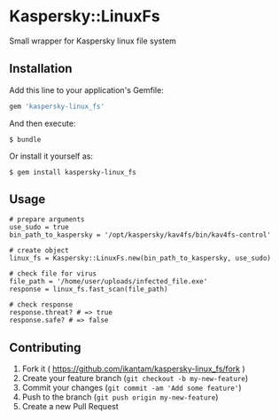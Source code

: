 # Kaspersky::LinuxFs

Small wrapper for Kaspersky linux file system

## Installation

Add this line to your application's Gemfile:

```ruby
gem 'kaspersky-linux_fs'
```

And then execute:

    $ bundle

Or install it yourself as:

    $ gem install kaspersky-linux_fs

## Usage

````
# prepare arguments
use_sudo = true
bin_path_to_kaspersky = '/opt/kaspersky/kav4fs/bin/kav4fs-control'

# create object
linux_fs = Kaspersky::LinuxFs.new(bin_path_to_kaspersky, use_sudo)

# check file for virus
file_path = '/home/user/uploads/infected_file.exe'
response = linux_fs.fast_scan(file_path)

# check response
response.threat? # => true
response.safe? # => false
````

## Contributing

1. Fork it ( https://github.com/ikantam/kaspersky-linux_fs/fork )
2. Create your feature branch (`git checkout -b my-new-feature`)
3. Commit your changes (`git commit -am 'Add some feature'`)
4. Push to the branch (`git push origin my-new-feature`)
5. Create a new Pull Request
